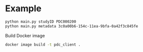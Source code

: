 
# Example

```bash
python main.py studyID PDC000200
python main.py metadata 3c0a00b6-154c-11ea-9bfa-0a42f3c845fe
```

Build Docker image
```bash
docker image build -t pdc_client .
```

